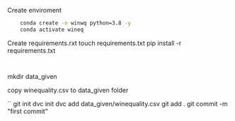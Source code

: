 Create enviroment


```bash
    conda create -n winwq python=3.8 -y
    conda activate wineq

```


Create requirements.rxt
    touch requirements.txt
    pip install -r requirements.txt
```


```

mkdir data_given

copy winequality.csv to data_given folder

``
git init
dvc init
dvc add data_given/winequality.csv
git add .
git commit -m "first commit"

